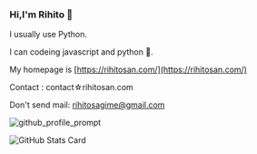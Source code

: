 ### Hi,I'm Rihito 👋

I usually use Python.

I can codeing javascript and python 📝.

My homepage is [https://rihitosan.com/](https://rihitosan.com/)

Contact : contact☆rihitosan.com

Don't send mail: rihitosagime@gmail.com

![github_profile_prompt](https://gitpro-prompt.rihitosan.com/rihitosan)

![GitHub Stats Card](https://github-readme-stats.vercel.app/api?username=rihitosan)
